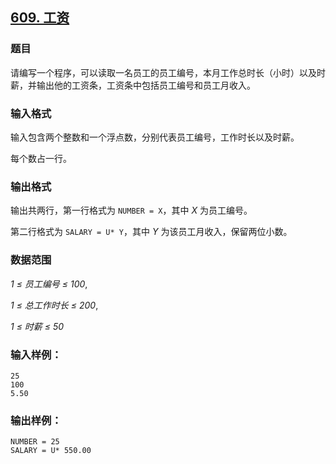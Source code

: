 ## [609. 工资](https://www.acwing.com/problem/content/611/)

### 题目

请编写一个程序，可以读取一名员工的员工编号，本月工作总时长（小时）以及时薪，并输出他的工资条，工资条中包括员工编号和员工月收入。

### 输入格式

输入包含两个整数和一个浮点数，分别代表员工编号，工作时长以及时薪。

每个数占一行。

### 输出格式

输出共两行，第一行格式为 `NUMBER = X`，其中 *X* 为员工编号。

第二行格式为 `SALARY = U* Y`，其中 *Y* 为该员工月收入，保留两位小数。

### 数据范围

*1 ≤ 员工编号 ≤ 100*,

*1 ≤ 总工作时长 ≤ 200*,

*1 ≤ 时薪 ≤ 50*

### 输入样例：

```
25
100
5.50
```

### 输出样例：

```
NUMBER = 25
SALARY = U* 550.00
```
